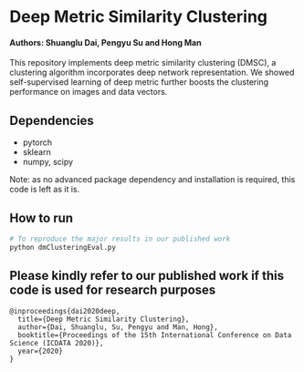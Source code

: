 # Deep Metric Similarity Clustering
#### Authors: Shuanglu Dai, Pengyu Su and Hong Man

This repository implements deep metric similarity clustering (DMSC), a clustering algorithm incorporates deep network representation. We showed self-supervised learning of deep metric further boosts the clustering performance on images and data vectors.

## Dependencies

- pytorch
- sklearn
- numpy, scipy

Note: as no advanced package dependency and installation is required, this code is left as it is. 

## How to run

```bash
# To reproduce the major results in our published work
python dmClusteringEval.py
```

## Please kindly refer to our published work if this code is used for research purposes

```
@inproceedings{dai2020deep,
  title={Deep Metric Similarity Clustering},
  author={Dai, Shuanglu, Su, Pengyu and Man, Hong},
  booktitle={Proceedings of the 15th International Conference on Data Science (ICDATA 2020)},
  year={2020}
}
```


